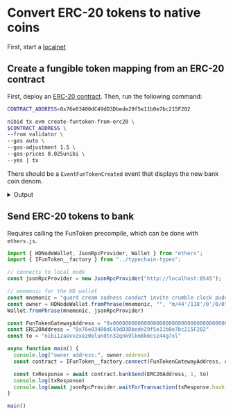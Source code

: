 # Convert ERC-20 tokens to native coins

First, start a [localnet](../../tutorials/node-runners/run-locally.md)&#x20;

## Create a fungible token mapping from an ERC-20 contract

First, deploy an [ERC-20 contract](../../tutorials/evm/erc20.md). Then, run the following command:

```bash
CONTRACT_ADDRESS=0x76e03400dC49dD3Dbede29f5e11b0e7bc215F202

nibid tx evm create-funtoken-from-erc20 \
$CONTRACT_ADDRESS \
--from validator \
--gas auto \
--gas-adjustment 1.5 \
--gas-prices 0.025unibi \
--yes | tx
```

There should be a `EventFunTokenCreated` event that displays the new bank coin denom.

<details>

<summary>Output</summary>

```json
{
  "type": "eth.evm.v1.EventFunTokenCreated",
  "attributes": [
    {
      "key": "bank_denom",
      "value": "\"erc20/0x76e03400dC49dD3Dbede29f5e11b0e7bc215F202\"",
      "index": true
    },
    {
      "key": "creator",
      "value": "\"nibi1zaavvzxez0elundtn32qnk9lkm8kmcsz44g7xl\"",
      "index": true
    },
    {
      "key": "erc20_contract_address",
      "value": "\"0x76e03400dC49dD3Dbede29f5e11b0e7bc215F202\"",
      "index": true
    },
    {
      "key": "is_made_from_coin",
      "value": "false",
      "index": true
    }
  ]
}
```



</details>

## Send ERC-20 tokens to bank

Requires calling the FunToken precompile, which can be done with `ethers.js`.&#x20;

```typescript
import { HDNodeWallet, JsonRpcProvider, Wallet } from "ethers";
import { IFunToken__factory } from "../typechain-types";

// connects to local node
const jsonRpcProvider = new JsonRpcProvider("http://localhost:8545");

// mnemonic for the HD wallet
const mnemonic = "guard cream sadness conduct invite crumble clock pudding hole grit liar hotel maid produce squeeze return argue turtle know drive eight casino maze host"
const owner = HDNodeWallet.fromPhrase(mnemonic, "", "m/44'/118'/0'/0/0").connect(jsonRpcProvider)
Wallet.fromPhrase(mnemonic, jsonRpcProvider)

const FunTokenGatewayAddress = "0x0000000000000000000000000000000000000800"
const ERC20Address = "0x76e03400dC49dD3Dbede29f5e11b0e7bc215F202"
const to = "nibi1zaavvzxez0elundtn32qnk9lkm8kmcsz44g7xl"

async function main() {
  console.log("owner address:", owner.address)
  const contract = IFunToken__factory.connect(FunTokenGatewayAddress, owner)

  const txResponse = await contract.bankSend(ERC20Address, 1, to)
  console.log(txResponse)
  console.log(await jsonRpcProvider.waitForTransaction(txResponse.hash))
}

main()
```
